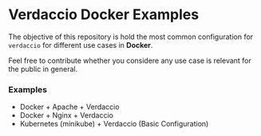 # Verdaccio Docker Examples

The objective of this repository is hold the most common configuration for `verdaccio` for different use cases in **Docker**.


Feel free to contribute whether you considere any use case is relevant for the public in general.

### Examples

* Docker + Apache + Verdaccio
* Docker + Nginx + Verdaccio
* Kubernetes (minikube) + Verdaccio (Basic Configuration)